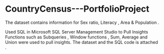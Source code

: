 # CountryCensus---PortfolioProject
The dataset contains information for Sex ratio, Literacy , Area &amp; Population .

Used SQL in Microsoft SQL Server Management Studio to Pull Insights
Functions such as Subqueries , Window functions  , Sum, Average and Union were used to pull insights.
The dataset and the SQL code is attached .
